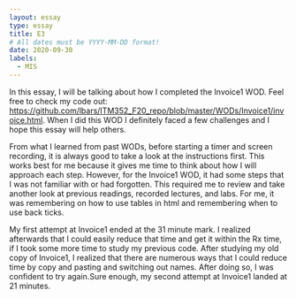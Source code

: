 ```yaml
---
layout: essay
type: essay
title: E3
# All dates must be YYYY-MM-DD format!
date: 2020-09-30
labels:
  - MIS
---
```





In this essay, I will be talking about how I completed the Invoice1 WOD. Feel free to check my code out: https://github.com/lbars/ITM352_F20_repo/blob/master/WODs/Invoice1/invoice.html. When I did this WOD I definitely faced a few challenges and I hope this essay will help others. 

From what I learned from past WODs, before starting a timer and screen recording, it is always good to take a look at the instructions first. This works best for me because it gives me time to think about how I will approach each step. However, for the Invoice1 WOD, it had some steps that I was not familiar with or had forgotten. This required me to review and take another look at previous readings, recorded lectures, and labs. For me, it was remembering on how to use tables in html and remembering when to use back ticks.

My first attempt at Invoice1 ended at the 31 minute mark. I realized afterwards that I could easily reduce that time and get it within the Rx time, if I took some more time to study my previous code. After studying my old copy of Invoice1, I realized that there are numerous ways that I could reduce time by copy and pasting and switching out names. After doing so, I was confident to try again.Sure enough, my second attempt at Invoice1 landed at 21 minutes. 
